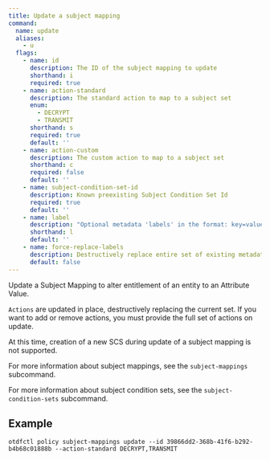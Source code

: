 ```yaml
---
title: Update a subject mapping
command:
  name: update
  aliases:
    - u
  flags:
    - name: id
      description: The ID of the subject mapping to update
      shorthand: i
      required: true
    - name: action-standard
      description: The standard action to map to a subject set
      enum:
        - DECRYPT
        - TRANSMIT
      shorthand: s
      required: true
      default: ''
    - name: action-custom
      description: The custom action to map to a subject set
      shorthand: c
      required: false
      default: ''
    - name: subject-condition-set-id
      description: Known preexisting Subject Condition Set Id
      required: true
      default: ''
    - name: label
      description: "Optional metadata 'labels' in the format: key=value"
      shorthand: l
      default: ''
    - name: force-replace-labels
      description: Destructively replace entire set of existing metadata 'labels' with any provided to this command
      default: false
---
```


Update a Subject Mapping to alter entitlement of an entity to an Attribute Value.

`Actions` are updated in place, destructively replacing the current set. If you want to add or remove actions, you must provide the full set of actions on update.

At this time, creation of a new SCS during update of a subject mapping is not supported.

For more information about subject mappings, see the `subject-mappings` subcommand.

For more information about subject condition sets, see the `subject-condition-sets` subcommand.

## Example

```shell
otdfctl policy subject-mappings update --id 39866dd2-368b-41f6-b292-b4b68c01888b --action-standard DECRYPT,TRANSMIT
```
